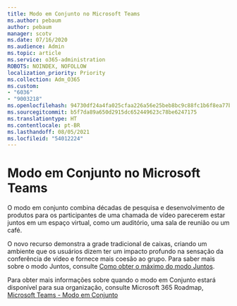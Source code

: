 ```yaml
---
title: Modo em Conjunto no Microsoft Teams
ms.author: pebaum
author: pebaum
manager: scotv
ms.date: 07/16/2020
ms.audience: Admin
ms.topic: article
ms.service: o365-administration
ROBOTS: NOINDEX, NOFOLLOW
localization_priority: Priority
ms.collection: Adm_O365
ms.custom:
- "6036"
- "9003218"
ms.openlocfilehash: 94730df24a4fa025cfaa226a56e25beb8bc9c88fc1b6f8ea77bc6e97ee7c73f8
ms.sourcegitcommit: b5f7da89a650d2915dc652449623c78be6247175
ms.translationtype: HT
ms.contentlocale: pt-BR
ms.lasthandoff: 08/05/2021
ms.locfileid: "54012224"
---
```

# <a name="microsoft-teams-together-mode"></a>Modo em Conjunto no Microsoft Teams

O modo em conjunto combina décadas de pesquisa e desenvolvimento de produtos para os participantes de uma chamada de vídeo parecerem estar juntos em um espaço virtual, como um auditório, uma sala de reunião ou um café. 

O novo recurso demonstra a grade tradicional de caixas, criando um ambiente que os usuários dizem ter um impacto profundo na sensação da conferência de vídeo e fornece mais coesão ao grupo. Para saber mais sobre o modo Juntos, consulte [Como obter o máximo do modo Juntos](https://techcommunity.microsoft.com/t5/microsoft-teams-blog/how-to-get-the-most-from-together-mode/ba-p/1509496).  

Para obter mais informações sobre quando o modo em Conjunto estará disponível para sua organização, consulte Microsoft 365 Roadmap, [Microsoft Teams - Modo em Conjunto](https://www.microsoft.com/microsoft-365/roadmap?featureid=65942)